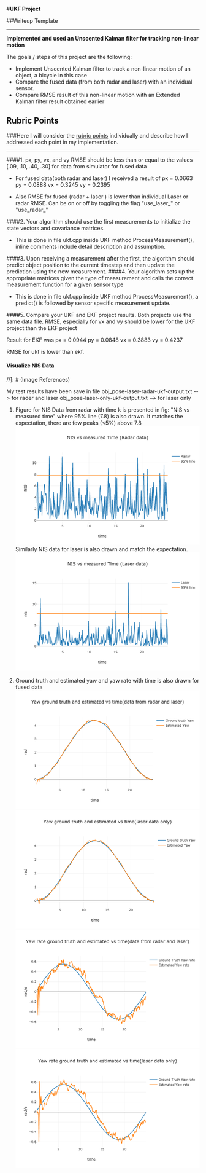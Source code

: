 #**UKF Project** 

##Writeup Template

---

**Implemented and used an Unscented Kalman filter for tracking non-linear motion**

The goals / steps of this project are the following:
* Implement Unscented Kalman filter to track a non-linear motion of an object, a bicycle in this case
* Compare the fused data (from both radar and laser) with an individual sensor.
* Compare RMSE result of this non-linear motion with an Extended Kalman filter result obtained earlier

## Rubric Points
###Here I will consider the [rubric points](https://review.udacity.com/#!/rubrics/783/view) individually and describe how I addressed each point in my implementation.  

---
####1. px, py, vx, and vy RMSE should be less than or equal to the values [.09, .10, .40, .30] for data from simulator for fused data

* For fused data(both radar and laser) I received a result of
    px = 0.0663
    py = 0.0888
    vx = 0.3245
    vy = 0.2395

* Also RMSE for fused (radar + laser ) is lower than individual Laser or radar RMSE.
  Can be on or off by toggling the flag   "use_laser_" or "use_radar_"

####2. Your algorithm should use the first measurements to initialize the state vectors and covariance matrices.

* This is done in file ukf.cpp inside UKF method ProcessMeasurement(), inline comments include detail description and assumption.

####3. Upon receiving a measurement after the first, the algorithm should predict object position to the current timestep and then update the prediction using the new measurement.
####4. Your algorithm sets up the appropriate matrices given the type of measurement and calls the correct measurement function for a given sensor type


* This is done in file ukf.cpp inside UKF method ProcessMeasurement(), a predict() is followed by sensor specific measurement update.

####5. Compare your UKF and EKF project results. Both projects use the same data file. RMSE, especially for vx and vy should be lower for the UKF project than the EKF project

Result for EKF was 
px = 0.0944
py = 0.0848
vx = 0.3883
vy = 0.4237

RMSE for ukf is lower than ekf.

#### Visualize NIS Data

//]: # (Image References)

[image1]: ./visualization/nis_plot_radar.png "NIS plot, data from Radar only"
[image2]: ./visualization/nis_plot_laser.png "NIS plot, data from laser only"
[image3]: ./visualization/yaw_radar_laser_vs_time.png "Yaw plot, from fused data"
[image4]: ./visualization/yaw_rate_radar_laser.png "Yaw rate plot, from fused data"
[image5]: ./visualization/yaw_vs_time_laser_only.png "Yaw plot, from laser only"
[image6]: ./visualization/yaw_rate_laser_only.png "Yaw rate plot, from laser only"

My test results have been save in file 
   obj_pose-laser-radar-ukf-output.txt  -->  for rader and laser 
   obj_pose-laser-only-ukf-output.txt   -->  for laser only

1. Figure for NIS Data from radar with time k is presented in
   fig: "NIS vs measured time"  where 95% line (7.8) is also drawn.
   It matches the expectation, there are few peaks (<5%) above 7.8
   ![alt text][image1]
   Similarly NIS data for laser is also drawn and match the expectation.
   ![alt text][image2]
   
2. Ground truth and estimated yaw and yaw rate with time is also drawn for fused data
 ![alt text][image3]
 ![alt text][image5]
 ![alt text][image4]
 ![alt text][image6]
